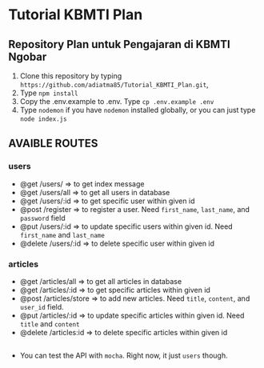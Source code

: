 # Tutorial KBMTI Plan
## Repository Plan untuk Pengajaran di KBMTI Ngobar

1. Clone this repository by typing `https://github.com/adiatma85/Tutorial_KBMTI_Plan.git`,
2. Type `npm install`
3. Copy the .env.example to .env. Type `cp .env.example .env`
4. Type `nodemon` if you have `nodemon` installed globally, or you can just type `node index.js`

## AVAIBLE ROUTES
### users
 * @get /users/             => to get index message
 * @get /users/all          => to get all users in database
 * @get /users/:id          => to get specific user within given id
 * @post /register          => to register a user. Need `first_name`, `last_name`, and `password` field
 * @put /users/:id          => to update specific users within given id. Need `first_name` and `last_name`
 * @delete /users/:id       => to delete specific user within given id

### articles
 * @get /articles/all       => to get all articles in database
 * @get /articles/:id       => to get specific articles within given id
 * @post /articles/store    => to add new articles. Need `title`, `content`, and `user_id` field.
 * @put /articles/:id       => to update specific articles within given id. Need `title` and `content`
 * @delete /articles:id     => to delete specific articles within given id


##
* You can test the API with `mocha`. Right now, it just `users` though.